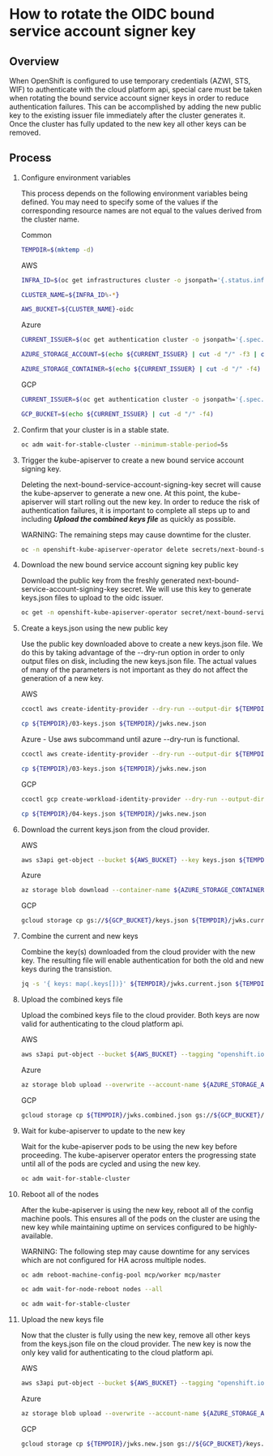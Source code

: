 # How to rotate the OIDC bound service account signer key

## Overview
When OpenShift is configured to use temporary credentials (AZWI, STS, WIF) to authenticate with the cloud platform api, special care must be taken when rotating the bound service account signer keys in order to reduce authentication failures. This can be accomplished by adding the new public key to the existing issuer file immediately after the cluster generates it. Once the cluster has fully updated to the new key all other keys can be removed.

## Process

1. Configure environment variables

    This process depends on the following environment variables being defined. You may need to specify some of the values if the corresponding resource names are not equal to the values derived from the cluster name.

    Common
    ```bash
    TEMPDIR=$(mktemp -d)
    ```

    AWS
    ```bash
    INFRA_ID=$(oc get infrastructures cluster -o jsonpath='{.status.infrastructureName}')

    CLUSTER_NAME=${INFRA_ID%-*}

    AWS_BUCKET=${CLUSTER_NAME}-oidc
    ```

    Azure
    ```bash
    CURRENT_ISSUER=$(oc get authentication cluster -o jsonpath='{.spec.serviceAccountIssuer}')

    AZURE_STORAGE_ACCOUNT=$(echo ${CURRENT_ISSUER} | cut -d "/" -f3 | cut -d "." -f1)

    AZURE_STORAGE_CONTAINER=$(echo ${CURRENT_ISSUER} | cut -d "/" -f4)
    ```

    GCP
    ```bash
    CURRENT_ISSUER=$(oc get authentication cluster -o jsonpath='{.spec.serviceAccountIssuer}')

    GCP_BUCKET=$(echo ${CURRENT_ISSUER} | cut -d "/" -f4)
    ```

1. Confirm that your cluster is in a stable state.

    ```bash
    oc adm wait-for-stable-cluster --minimum-stable-period=5s
    ```

1. Trigger the kube-apiserver to create a new bound service account signing key.

    Deleting the next-bound-service-account-signing-key secret will cause the kube-apserver to generate a new one. At this point, the kube-apiserver will start rolling out the new key. In order to reduce the risk of authentication failures, it is important to complete all steps up to and including ***Upload the combined keys file*** as quickly as possible.

    WARNING: The remaining steps may cause downtime for the cluster.

    ```bash
    oc -n openshift-kube-apiserver-operator delete secrets/next-bound-service-account-signing-key
    ```

1. Download the new bound service account signing key public key

    Download the public key from the freshly generated next-bound-service-account-signing-key secret. We will use this key to generate keys.json files to upload to the oidc issuer.

    ```bash
    oc get -n openshift-kube-apiserver-operator secret/next-bound-service-account-signing-key -ojsonpath='{ .data.service-account\.pub }' | base64 -d > ${TEMPDIR}/serviceaccount-signer.public
    ```

1. Create a keys.json using the new public key

    Use the public key downloaded above to create a new keys.json file. We do this by taking advantage of the --dry-run option in order to only output files on disk, including the new keys.json file. The actual values of many of the parameters is not important as they do not affect the generation of a new key.

    AWS
    ```bash
    ccoctl aws create-identity-provider --dry-run --output-dir ${TEMPDIR} --name fake --region us-east-1

    cp ${TEMPDIR}/03-keys.json ${TEMPDIR}/jwks.new.json
    ```

    Azure - Use aws subcommand until azure --dry-run is functional.
    ```bash
    ccoctl aws create-identity-provider --dry-run --output-dir ${TEMPDIR} --name fake --region us-east-1

    cp ${TEMPDIR}/03-keys.json ${TEMPDIR}/jwks.new.json
    ```

    GCP
    ```bash
    ccoctl gcp create-workload-identity-provider --dry-run --output-dir=${TEMPDIR} --name fake --project fake --workload-identity-pool fake

    cp ${TEMPDIR}/04-keys.json ${TEMPDIR}/jwks.new.json
    ```

1. Download the current keys.json from the cloud provider.

    AWS
    ```bash
    aws s3api get-object --bucket ${AWS_BUCKET} --key keys.json ${TEMPDIR}/jwks.current.json
    ```

    Azure
    ```bash
    az storage blob download --container-name ${AZURE_STORAGE_CONTAINER} --account-name ${AZURE_STORAGE_ACCOUNT} --name 'openid/v1/jwks' -f ${TEMPDIR}/jwks.current.json
    ```

    GCP
    ```bash
    gcloud storage cp gs://${GCP_BUCKET}/keys.json ${TEMPDIR}/jwks.current.json
    ```

1. Combine the current and new keys

    Combine the key(s) downloaded from the cloud provider with the new key. The resulting file will enable authentication for both the old and new keys during the transistion.

    ```bash
    jq -s '{ keys: map(.keys[])}' ${TEMPDIR}/jwks.current.json ${TEMPDIR}/jwks.new.json > ${TEMPDIR}/jwks.combined.json
    ```

1. Upload the combined keys file

    Upload the combined keys file to the cloud provider. Both keys are now valid for authenticating to the cloud platform api.

    AWS
    ```bash
    aws s3api put-object --bucket ${AWS_BUCKET} --tagging "openshift.io/cloud-credential-operator/${CLUSTER_NAME}=owned" --key keys.json --body ${TEMPDIR}/jwks.combined.json
    ```

    Azure
    ```bash
    az storage blob upload --overwrite --account-name ${AZURE_STORAGE_ACCOUNT}  --container-name ${AZURE_STORAGE_CONTAINER} --name 'openid/v1/jwks' -f ${TEMPDIR}/jwks.combined.json
    ```

    GCP
    ```bash
    gcloud storage cp ${TEMPDIR}/jwks.combined.json gs://${GCP_BUCKET}/keys.json
    ```

1. Wait for kube-apiserver to update to the new key

    Wait for the kube-apiserver pods to be using the new key before proceeding. The kube-apiserver operator enters the progressing state until all of the pods are cycled and using the new key.

    ```bash
    oc adm wait-for-stable-cluster
    ```

1. Reboot all of the nodes

    After the kube-apiserver is using the new key, reboot all of the config machine pools. This ensures all of the pods on the cluster are using the new key while maintaining uptime on services configured to be highly-available.

    WARNING: The following step may cause downtime for any services which are not configured for HA across multiple nodes.

    ```bash
    oc adm reboot-machine-config-pool mcp/worker mcp/master

    oc adm wait-for-node-reboot nodes --all

    oc adm wait-for-stable-cluster
    ```

1. Upload the new keys file

    Now that the cluster is fully using the new key, remove all other keys from the keys.json file on the cloud provider. The new key is now the only key valid for authenticating to the cloud platform api.

    AWS
    ```bash
    aws s3api put-object --bucket ${AWS_BUCKET} --tagging "openshift.io/cloud-credential-operator/${CLUSTER_NAME}=owned" --key keys.json --body ${TEMPDIR}/jwks.new.json
    ```

    Azure
    ```bash
    az storage blob upload --overwrite --account-name ${AZURE_STORAGE_ACCOUNT} --container-name ${AZURE_STORAGE_CONTAINER} --name 'openid/v1/jwks' -f ${TEMPDIR}/jwks.new.json
    ```

    GCP
    ```bash
    gcloud storage cp ${TEMPDIR}/jwks.new.json gs://${GCP_BUCKET}/keys.json
    ```
